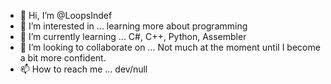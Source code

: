 - 👋 Hi, I’m @LoopsIndef
- 👀 I’m interested in ... learning more about programming
- 🌱 I’m currently learning ... C#, C++, Python, Assembler
- 💞️ I’m looking to collaborate on ... Not much at the moment until I become a bit more confident.
- 📫 How to reach me ... dev/null

<!---
LoopsIndef/LoopsIndef is a ✨ special ✨ repository because its `README.md` (this file) appears on your GitHub profile.
You can click the Preview link to take a look at your changes.
--->
